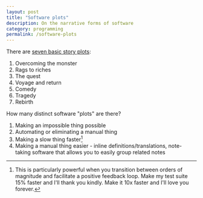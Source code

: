 ```yaml
---
layout: post
title: "Software plots"
description: On the narrative forms of software
category: programming
permalink: /software-plots
---
```


There are [seven basic story plots](https://en.wikipedia.org/wiki/The_Seven_Basic_Plots):

1. Overcoming the monster
2. Rags to riches
3. The quest
4. Voyage and return
5. Comedy
6. Tragedy
7. Rebirth

How many distinct software "plots" are there?

1. Making an impossible thing possible
2. Automating or eliminating a manual thing
3. Making a slow thing faster[^1]
4. Making a manual thing easier - inline definitions/translations, note-taking software that allows you to easily group related notes

[^1]: This is particularly powerful when you transition between orders of magnitude and facilitate a positive feedback loop. Make my test suite 15% faster and I'll thank you kindly. Make it 10x faster and I'll love you forever.